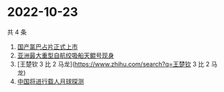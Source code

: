 # 2022-10-23

共 4 条

<!-- BEGIN -->
<!-- 最后更新时间 Sun Oct 23 2022 18:10:03 GMT+0800 (China Standard Time) -->

1. [国产氯巴占片正式上市](https://www.zhihu.com/search?q=国产氯巴占片正式上市)
1. [亚洲最大重型自航绞吸船天鲲号现身](https://www.zhihu.com/search?q=亚洲最大重型自航绞吸船天鲲号现身)
1. [王楚钦 3 比 2 马龙](https://www.zhihu.com/search?q=王楚钦 3 比 2 马龙)
1. [中国将进行载人月球探测](https://www.zhihu.com/search?q=中国将进行载人月球探测)

<!-- END -->
